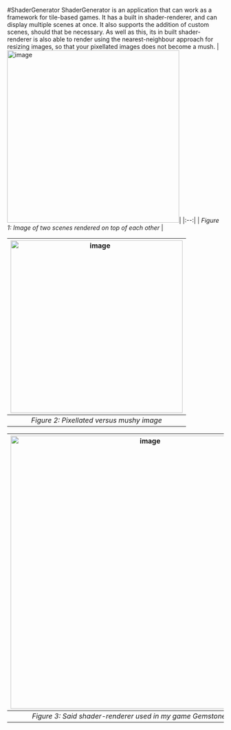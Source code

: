 #ShaderGenerator
ShaderGenerator is an application that can work as a framework for tile-based games. It has a built in shader-renderer, and can display multiple scenes at once. It also supports the addition of custom scenes, should that be necessary. As well as this, its in built shader-renderer is also able to render using the nearest-neighbour approach for resizing images, so that your pixellated images does not become a mush.
|<img width="400" alt="image" src="https://github.com/Gunmy/ShaderGenerator/assets/99408493/f949d662-48e1-4362-a2db-99c705e1235c">|
|:--:| 
| *Figure 1: Image of two scenes rendered on top of each other* |

|<img width="400" alt="image" src="https://github.com/Gunmy/ShaderGenerator/assets/99408493/1e4ce3a1-615a-40c7-a554-80db485d5b72">|
|:--:| 
|*Figure 2: Pixellated versus mushy image*|


|<img width="633" alt="image" src="https://github.com/Gunmy/ShaderGenerator/assets/99408493/2d662486-edab-401a-ab09-cd16c31e49d1">|
|:--:|
|*Figure 3: Said shader-renderer used in my game Gemstone Guardians*|


